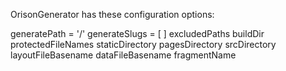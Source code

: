 OrisonGenerator has these configuration options:

generatePath = '/'
generateSlugs = [ ]
excludedPaths
buildDir
protectedFileNames
staticDirectory
pagesDirectory
srcDirectory
layoutFileBasename
dataFileBasename
fragmentName
